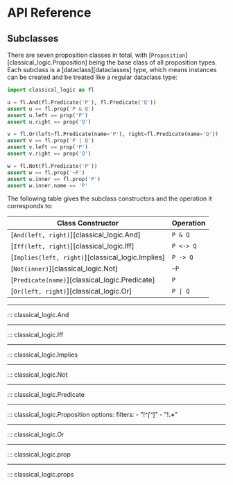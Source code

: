 
# API Reference

## Subclasses

There are seven proposition classes in total, with
[`Proposition`][classical_logic.Proposition] being the base class of all proposition
types. Each subclass is a [dataclass][dataclasses] type, which means instances
can be created and be treated like a regular dataclass type:

```python
import classical_logic as fl

u = fl.And(fl.Predicate('P'), fl.Predicate('Q'))
assert u == fl.prop('P & Q')
assert u.left == prop('P')
assert u.right == prop('Q')

v = fl.Or(left=fl.Predicate(name='P'), right=fl.Predicate(name='Q'))
assert v == fl.prop('P | Q')
assert v.left == prop('P')
assert v.right == prop('Q')

w = fl.Not(fl.Predicate('P'))
assert w == fl.prop('~P')
assert w.inner == fl.prop('P')
assert w.inner.name == 'P'
```

The following table gives the subclass constructors and the operation it
corresponds to:

| Class Constructor                                 | Operation               |
| ------------------------------------------------- | ----------------------- |
| [`And(left, right)`][classical_logic.And]         | `P & Q`                 |
| [`Iff(left, right)`][classical_logic.Iff]         | `P <-> Q`               |
| [`Implies(left, right)`][classical_logic.Implies] | `P -> Q`                |
| [`Not(inner)`][classical_logic.Not]               | `~P`                    |
| [`Predicate(name)`][classical_logic.Predicate]    | `P`                     |
| [`Or(left, right)`][classical_logic.Or]           | <code>P &#124; Q</code> |

----

::: classical_logic.And

----

::: classical_logic.Iff

----

::: classical_logic.Implies

----

::: classical_logic.Not

----

::: classical_logic.Predicate

----

::: classical_logic.Proposition
    options:
      filters:
        - "!^_[^_]"
        - "!__.+__"

----

::: classical_logic.Or

----

::: classical_logic.prop

----

::: classical_logic.props
